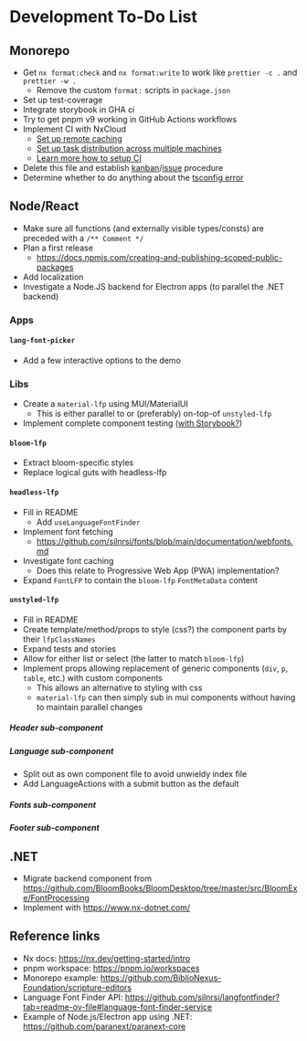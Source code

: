 # Development To-Do List

## Monorepo

- Get `nx format:check` and `nx format:write` to work like `prettier -c .` and `prettier -w .`
  - Remove the custom `format:` scripts in `package.json`
- Set up test-coverage
- Integrate storybook in GHA ci
- Try to get pnpm v9 working in GitHub Actions workflows
- Implement CI with NxCloud
  - [Set up remote caching](https://nx.dev/features/share-your-cache)
  - [Set up task distribution across multiple machines](https://nx.dev/nx-cloud/features/distribute-task-execution)
  - [Learn more how to setup CI](https://nx.dev/recipes/ci)
- Delete this file and establish [kanban](https://github.com/sillsdev/lang-font-picker/projects)/[issue](https://github.com/sillsdev/lang-font-picker/issues) procedure
- Determine whether to do anything about the [tsconfig error](https://github.com/nrwl/nx/issues/4508#issuecomment-2278820374)

## Node/React

- Make sure all functions (and externally visible types/consts) are preceded with a `/** Comment */`
- Plan a first release
  - https://docs.npmjs.com/creating-and-publishing-scoped-public-packages
- Add localization
- Investigate a Node.JS backend for Electron apps (to parallel the .NET backend)

### Apps

#### `lang-font-picker`

- Add a few interactive options to the demo

### Libs

- Create a `material-lfp` using MUI/MaterialUI
  - This is either parallel to or (preferably) on-top-of `unstyled-lfp`
- Implement complete component testing ([with Storybook?](https://storybook.js.org/docs/writing-tests))

#### `bloom-lfp`

- Extract bloom-specific styles
- Replace logical guts with headless-lfp

#### `headless-lfp`

- Fill in README
  - Add `useLanguageFontFinder`
- Implement font fetching
  - https://github.com/silnrsi/fonts/blob/main/documentation/webfonts.md
- Investigate font caching
  - Does this relate to Progressive Web App (PWA) implementation?
- Expand `FontLFP` to contain the `bloom-lfp` `FontMetaData` content

#### `unstyled-lfp`

- Fill in README
- Create template/method/props to style (css?) the component parts by their `lfpClassNames`
- Expand tests and stories
- Allow for either list or select (the latter to match `bloom-lfp`)
- Implement props allowing replacement of generic components (`div`, `p`, `table`, etc.) with custom components
  - This allows an alternative to styling with css
  - `material-lfp` can then simply sub in mui components without having to maintain parallel changes

##### Header sub-component

##### Language sub-component

- Split out as own component file to avoid unwieldy index file
- Add LanguageActions with a submit button as the default

##### Fonts sub-component

##### Footer sub-component

## .NET

- Migrate backend component from https://github.com/BloomBooks/BloomDesktop/tree/master/src/BloomExe/FontProcessing
- Implement with https://www.nx-dotnet.com/

## Reference links

- Nx docs: https://nx.dev/getting-started/intro
- pnpm workspace: https://pnpm.io/workspaces
- Monorepo example: https://github.com/BiblioNexus-Foundation/scripture-editors
- Language Font Finder API: https://github.com/silnrsi/langfontfinder?tab=readme-ov-file#language-font-finder-service
- Example of Node.js/Electron app using .NET: https://github.com/paranext/paranext-core
